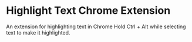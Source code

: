 Highlight Text Chrome Extension
===============================

An extension for highlighting text in Chrome
Hold Ctrl + Alt while selecting text to make it highlighted.
